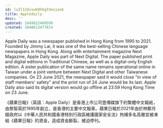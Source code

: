 ```yaml
---
id: lu2l12dvswb0hkg33eojaxb
title: Appledaily
desc: ''
updated: 1649922460599
created: 1648613477814
---
```


>
Apple Daily was a newspaper published in Hong Kong from 1995 to 2021. Founded by Jimmy Lai, it was one of the best-selling Chinese language newspapers in Hong Kong. Along with entertainment magazine Next Magazine, Apple Daily was part of Next Digital. The paper published print and digital editions in Traditional Chinese, as well as a digital-only English edition. A sister publication of the same name remains operational online in Taiwan under a joint venture between Next Digital and other Taiwanese companies.
On 23 June 2021, the newspaper said it would close "in view of staff members' safety" and the print run of 24 June would be its last. Apple Daily also said its digital version would go offline at 23:59 Hong Kong Time on 23 June.

《蘋果日報》（英語：Apple Daily）是香港上市公司壹傳媒旗下的繁體中文報紙，由黎智英於1995年創立，是香港的主要中文報章。蘋果日報於2021年由於林鄭月娥政府以《中華人民共和國香港特別行政區維護國家安全法》拘捕多名高層並被凍結《蘋果日報》的資金，造成資金斷裂，被迫停刊。
